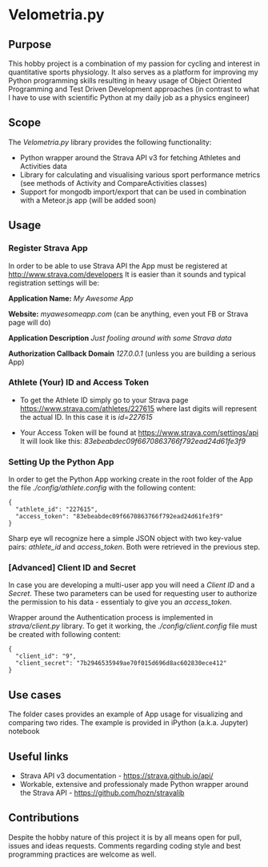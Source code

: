 # Velometria.py

## Purpose

This hobby project is a combination of my passion for cycling and interest in quantitative sports 
physiology. It also serves as a platform for improving my Python programming skills resulting in heavy 
usage of Object Oriented Programming and Test Driven Development approaches  (in contrast to what 
I have to use with scientific Python at my daily job as a physics engineer)


## Scope

The *Velometria.py* library provides the following functionality:

* Python wrapper around the Strava API v3 for fetching Athletes and Activities data
* Library for calculating and visualising various sport performance metrics (see methods of Activity and CompareActivities classes)
* Support for mongodb import/export that can be used in combination with a Meteor.js app (will be added soon)


## Usage


### Register Strava App

In order to be able to use Strava API the App must be registered at http://www.strava.com/developers
It is easier than it sounds and typical registration settings will be:


**Application Name:** *My Awesome App*

**Website:** *myawesomeapp.com* (can be anything, even yout FB or Strava page will do)

**Application Description** *Just fooling around with some Strava data*

**Authorization Callback Domain** *127.0.0.1* (unless you are building a serious App)


### Athlete (Your) ID and Access Token
 
* To get the Athlete ID simply go to your Strava page https://www.strava.com/athletes/227615 where 
last digits will represent the actual ID. In this case it is *id=227615*

* Your Access Token will be found at https://www.strava.com/settings/api
It will look like this: *83ebeabdec09f6670863766f792ead24d61fe3f9*


### Setting Up the Python App

In order to get the Python App working create in the root folder of the App the file *./config/athlete.config*
with the following content:

```
{
  "athlete_id": "227615",
  "access_token": "83ebeabdec09f6670863766f792ead24d61fe3f9"
}
```

Sharp eye wll recognize here a simple JSON object with two key-value pairs: *athlete_id* and *access_token*. Both
 were retrieved in the previous step.


### [Advanced] Client ID and Secret

In case you are developing a multi-user app you will need a *Client ID* and a *Secret*. These two parameters can be used
for requesting user to authorize the permission to his data - essentialy to give you an *access_token*.

Wrapper around the Authentication process is implemented in *strava/client.py* library. To get it working, the 
*./config/client.config* file must be created with following content:

```
{
  "client_id": "9",
  "client_secret": "7b2946535949ae70f015d696d8ac602830ece412"
}
```


## Use cases

The folder cases provides an example of App usage for visualizing and comparing two rides. The example is provided in iPython 
(a.k.a. Jupyter) notebook

## Useful links

- Strava API v3 documentation - https://strava.github.io/api/
- Workable, extensive and professionaly made Python wrapper around the Strava API - https://github.com/hozn/stravalib


## Contributions

Despite the hobby nature of this project it is by all means open for pull, issues and ideas requests. 
Comments regarding coding style and best programming practices are welcome as well.